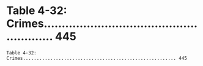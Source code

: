 # Table 4-32: Crimes........................................................ 445

```
Table 4-32: Crimes........................................................ 445

```
